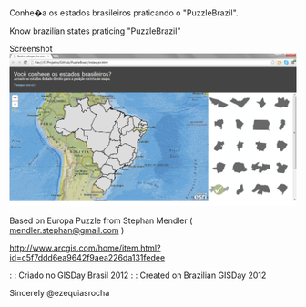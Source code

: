 Conhe�a os estados brasileiros praticando o "PuzzleBrazil".

Know brazilian states praticing "PuzzleBrazil"

Screenshot
![alt tag](https://raw.githubusercontent.com/ezequias/PuzzleBrazil/master/screenshot.png)

Based on Europa Puzzle from Stephan Mendler ( mendler.stephan@gmail.com )

http://www.arcgis.com/home/item.html?id=c5f7ddd6ea9642f9aea226da131fedee

: : Criado no GISDay Brasil 2012
: : Created on Brazilian GISDay 2012

Sincerely
@ezequiasrocha
